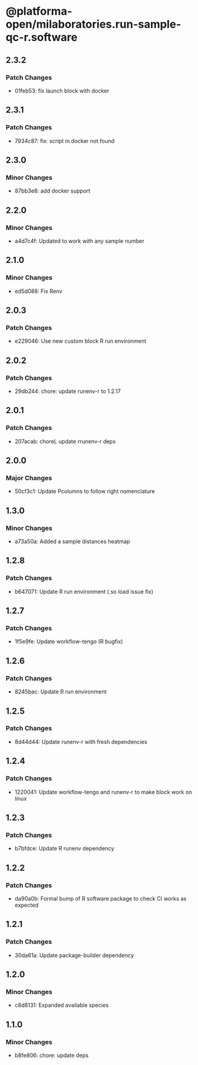 # @platforma-open/milaboratories.run-sample-qc-r.software

## 2.3.2

### Patch Changes

- 01feb53: fix launch block with docker

## 2.3.1

### Patch Changes

- 7934c87: fix: script in docker not found

## 2.3.0

### Minor Changes

- 87bb3e8: add docker support

## 2.2.0

### Minor Changes

- a4d7c4f: Updated to work with any sample number

## 2.1.0

### Minor Changes

- ed5d088: Fix Renv

## 2.0.3

### Patch Changes

- e229046: Use new custom block R run environment

## 2.0.2

### Patch Changes

- 29db244: chore: update runenv-r to 1.2.17

## 2.0.1

### Patch Changes

- 207acab: choreL update rrunenv-r deps

## 2.0.0

### Major Changes

- 50cf3c1: Update Pcolumns to follow right nomenclature

## 1.3.0

### Minor Changes

- a73a50a: Added a sample distances heatmap

## 1.2.8

### Patch Changes

- b647071: Update R run environment (.so load issue fix)

## 1.2.7

### Patch Changes

- 1f5e9fe: Update workflow-tengo (R bugfix)

## 1.2.6

### Patch Changes

- 8245bac: Update R run environment

## 1.2.5

### Patch Changes

- 8d44d44: Update runenv-r with fresh dependencies

## 1.2.4

### Patch Changes

- 1220041: Update workflow-tengo and runenv-r to make block work on linux

## 1.2.3

### Patch Changes

- b7bfdce: Update R runenv dependency

## 1.2.2

### Patch Changes

- da90a0b: Formal bump of R software package to check CI works as expected

## 1.2.1

### Patch Changes

- 30da61a: Update package-builder dependency

## 1.2.0

### Minor Changes

- c8d8131: Expanded available species

## 1.1.0

### Minor Changes

- b8fe806: chore: update deps
